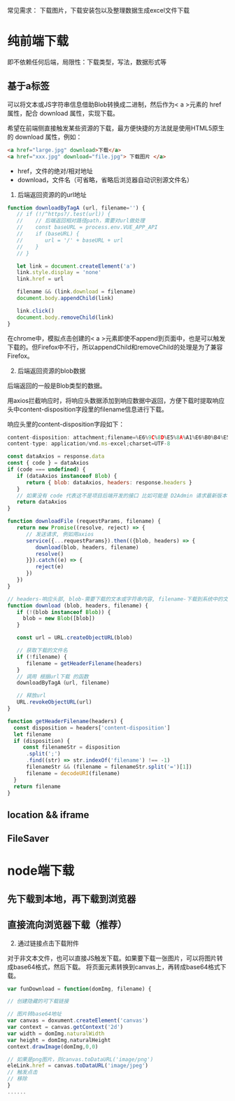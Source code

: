 常见需求：
   下载图片，下载安装包以及整理数据生成excel文件下载

# 纯前端下载
即不依赖任何后端，局限性：下载类型，写法，数据形式等

## 基于a标签

可以将文本或JS字符串信息借助Blob转换成二进制，然后作为< a >元素的 href 属性，配合 download 属性，实现下载。

希望在前端侧直接触发某些资源的下载，最方便快捷的方法就是使用HTML5原生的 download 属性，例如：

```html
<a href="large.jpg" download>下载</a>
<a href="xxx.jpg" download="file.jpg"> 下载图片 </a>
```

- href，文件的绝对/相对地址
- download，文件名（可省略，省略后浏览器自动识别源文件名）

1. 后端返回资源的的url地址

```javascript
function downloadByTagA (url, filename='') {
   // if (!/^https?/.test(url)) {
   //    // 后端返回相对路径path，需要对url做处理
   //    const baseURL = process.env.VUE_APP_API
   //    if (baseURL) {
   //       url = '/' + baseURL + url
   //    }
   // }

   let link = document.createElement('a')
   link.style.display = 'none'
   link.href = url

   filename && (link.download = filename)
   document.body.appendChild(link)

   link.click()
   document.body.removeChild(link)
}
```

在chrome中，模拟点击创建的< a >元素即使不append到页面中，也是可以触发下载的。但Firefox中不行，所以appendChild和removeChild的处理是为了兼容 Firefox。

2. 后端返回资源的blob数据

后端返回的一般是Blob类型的数据。

用axios拦截响应时，将响应头数据添加到响应数据中返回，方便下载时提取响应头中content-disposition字段里的filename信息进行下载。

响应头里的content-disposition字段如下：

```javascript
content-disposition: attachment;filename=%E6%9C%8D%E5%8A%A1%E6%B0%B4%E5%B9%B3%E7%BB%9F%E8%AE%A1.xlsx
content-type: application/vnd.ms-excel;charset=UTF-8
```

```javascript
const dataAxios = response.data
const { code } = dataAxios
if (code === undefined) {
   if (dataAxios instanceof Blob) {
      return { blob: dataAxios, headers: response.headers }
   }
   // 如果没有 code 代表这不是项目后端开发的接口 比如可能是 D2Admin 请求最新版本
   return dataAxios
}
```

```javascript
function downloadFile (requestParams, filename) {
   return new Promise((resolve, reject) => {
      // 发送请求, 例如用axios
      service({...requestParams}).then(({blob, headers) => {
         download(blob, headers, filename)
         resolve()
      }}).catch((e) => {
         reject(e)
      })
   })
}

// headers-响应头部, blob-需要下载的文本或字符串内容, filename-下载到系统中的文件名称
function download (blob, headers, filename) {
   if (!(blob instanceof Blob)) {
     blob = new Blob([blob])
   }

   const url = URL.createObjectURL(blob)

   // 获取下载的文件名
   if (!filename) {
      filename = getHeaderFilename(headers)
   }
   // 调用 根据url下载 的函数
   downloadByTagA（url, filename)

   // 释放url
   URL.revokeObjectURL(url)
}

function getHeaderFilename(headers) {
  const disposition = headers['content-disposition']
  let filename
  if (disposition) {
     const filenameStr = disposition
      .split(';')
      .find((str) => str.indexOf('filename') !== -1)
      filenameStr && (filename = filenameStr.split('=')[1])
      filename = decodeURI(filename)
  }
  return filename
}

```
## location && iframe
## FileSaver
# node端下载
## 先下载到本地，再下载到浏览器
## 直接流向浏览器下载（推荐）

2. 通过链接点击下载附件




对于非文本文件，也可以直接JS触发下载。如果要下载一张图片，可以将图片转成base64格式，然后下载。 将页面元素转换到canvas上，再转成base64格式下载。

```javascript
var funDownload = function(domImg, filename) {

// 创建隐藏的可下载链接

// 图片转base64地址
var canvas = doxument.createElement('canvas')
var context = canvas.getContext('2d')
var width = domImg.naturalWidth
var height = domImg,naturalHeight
context.drawImage(domImg,0,0)

// 如果是png图片，则canvas.toDataURL('image/png')
eleLink.href = canvas.toDataURL('image/jpeg')
// 触发点击
// 移除
}
......
```